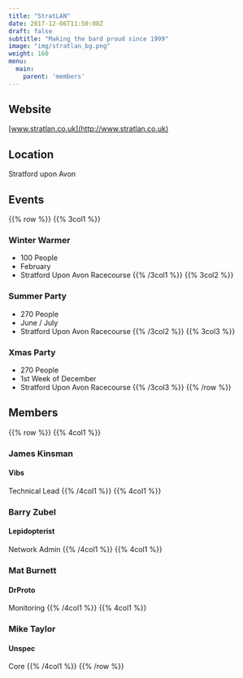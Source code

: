 ```yaml
---
title: "StratLAN"
date: 2017-12-06T11:50:08Z
draft: false
subtitle: "Making the bard proud since 1999"
image: "img/stratlan_bg.png"
weight: 160
menu:
  main:
    parent: 'members'
---
```

## Website
[www.stratlan.co.uk](http://www.stratlan.co.uk)
## Location
Stratford upon Avon
## Events
{{% row %}}
{{% 3col1 %}}
### Winter Warmer
 - 100 People
 - February
 - Stratford Upon Avon Racecourse
{{% /3col1 %}}
{{% 3col2 %}}
### Summer Party
 - 270 People
 - June / July
 - Stratford Upon Avon Racecourse
{{% /3col2 %}}
{{% 3col3 %}}
### Xmas Party
 - 270 People
 - 1st Week of December
 - Stratford Upon Avon Racecourse
{{% /3col3 %}}
{{% /row %}}

## Members
{{% row %}}
{{% 4col1 %}}
### James Kinsman
#### Vibs
Technical Lead
{{% /4col1 %}}
{{% 4col1 %}}
### Barry Zubel
#### Lepidopterist
Network Admin
{{% /4col1 %}}
{{% 4col1 %}}
### Mat Burnett
#### DrProto
Monitoring
{{% /4col1 %}}
{{% 4col1 %}}
### Mike Taylor
#### Unspec
Core
{{% /4col1 %}}
{{% /row %}}
